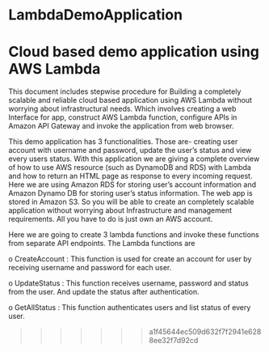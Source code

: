 # LambdaDemoApplication
Cloud based demo application using AWS Lambda
=======
This document includes stepwise procedure for Building a completely scalable and reliable cloud based application using AWS Lambda without worrying about infrastructural needs. Which involves creating a web Interface for app, construct AWS Lambda function, configure APIs in Amazon API Gateway and invoke the application from web browser. 

This demo application has 3 functionalities. Those are- creating user account with username and password, update the user’s status and view every users status. With this application we are giving a complete overview of how to use AWS resource (such as DynamoDB and RDS) with Lambda and how to return an HTML page as response to every incoming request. Here we are using Amazon RDS for storing user’s account information and Amazon Dynamo DB for storing user’s status information. The web app is stored in Amazon S3. So you will be able to create an completely scalable application without worrying about Infrastructure and management requirements. All you have to do is just own an AWS account.
 	
Here we are going to create 3 lambda functions and invoke these functions from separate API endpoints. The Lambda functions are
	
o	CreateAccount : This function is used for create an account for user by receiving username and password for each user.	

o	UpdateStatus   : This function receives username, password and status from the user. And update the status after
			authentication.
			
o	GetAllStatus    : This function authenticates users and list status of every user.

>>>>>>> a1f45644ec509d632f7f2941e6288ee32f7d92cd
